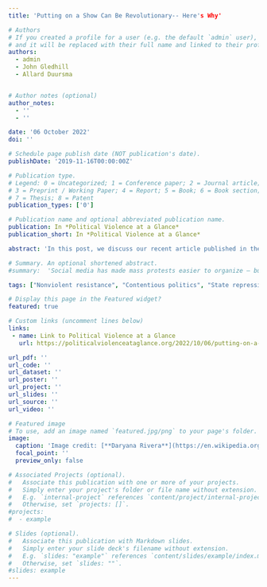 ```yaml
---
title: 'Putting on a Show Can Be Revolutionary-- Here's Why'

# Authors
# If you created a profile for a user (e.g. the default `admin` user), write the username (folder name) here
# and it will be replaced with their full name and linked to their profile.
authors:
  - admin
  - John Gledhill
  - Allard Duursma


# Author notes (optional)
author_notes:
  - ''
  - ''

date: '06 October 2022'
doi: ''

# Schedule page publish date (NOT publication's date).
publishDate: '2019-11-16T00:00:00Z'

# Publication type.
# Legend: 0 = Uncategorized; 1 = Conference paper; 2 = Journal article;
# 3 = Preprint / Working Paper; 4 = Report; 5 = Book; 6 = Book section;
# 7 = Thesis; 8 = Patent
publication_types: ['0']

# Publication name and optional abbreviated publication name.
publication: In *Political Violence at a Glance* 
publication_short: In *Political Violence at a Glance* 

abstract: 'In this post, we discuss our recent article published in the **Journal of Global Security Studies**, in which We argue that nonviolent resistance movements often recruit more participants using staged shows and shared cultural performances. These events provide emotional “rewards” that can only be experienced by individuals who are physically present at rallies and protests. Depending on the content of the concert or communal performance, that emotional reward can range from experiencing feelings of joy, empowerment, and solidarity alongside performances that lift spirits (e.g. “We Shall Overcome” as an anthem of the Civil Rights movement), through to catharsis alongside performances that invoke collective grieving (e.g. the anti-apartheid lament “Senzeni Na” (“What have we done?”)). Whatever the nature of the emotional release, however, it can only be experienced by individuals who are actually present at the campaign events that feature the concerts or communal performances in question. Following an online stream of Bad Bunny and Ricky Martin appearing before crowds of singing protestors who are calling for the resignation of Puerto Rico’s governor is just not the same as being there.'

# Summary. An optional shortened abstract.
#summary:  'Social media has made mass protests easier to organize — but, perhaps paradoxically, harder to resolve.'  

tags: ["Nonviolent resistance", "Contentious politics", "State repression"]

# Display this page in the Featured widget?
featured: true

# Custom links (uncomment lines below)
links:
 - name: Link to Political Violence at a Glance
   url: https://politicalviolenceataglance.org/2022/10/06/putting-on-a-show-can-be-revolutionary-heres-why/

url_pdf: ''
url_code: ''
url_dataset: ''
url_poster: ''
url_project: ''
url_slides: ''
url_source: ''
url_video: ''

# Featured image
# To use, add an image named `featured.jpg/png` to your page's folder.
image:
  caption: 'Image credit: [**Daryana Rivera**](https://en.wikipedia.org/wiki/Telegramgate#/media/File:Protesters_celebrate_Ricardo_Rossello_resignation.jpg)'
  focal_point: ''
  preview_only: false

# Associated Projects (optional).
#   Associate this publication with one or more of your projects.
#   Simply enter your project's folder or file name without extension.
#   E.g. `internal-project` references `content/project/internal-project/index.md`.
#   Otherwise, set `projects: []`.
#projects:
#  - example

# Slides (optional).
#   Associate this publication with Markdown slides.
#   Simply enter your slide deck's filename without extension.
#   E.g. `slides: "example"` references `content/slides/example/index.md`.
#   Otherwise, set `slides: ""`.
#slides: example
---
```


